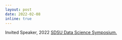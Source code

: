 ```yaml
---
layout: post
date: 2022-02-08
inline: true
---
```


Invited Speaker, 2022 <a href='https://openprairie.sdstate.edu/datascience_symposium/2022/'>SDSU Data Science Symposium.
